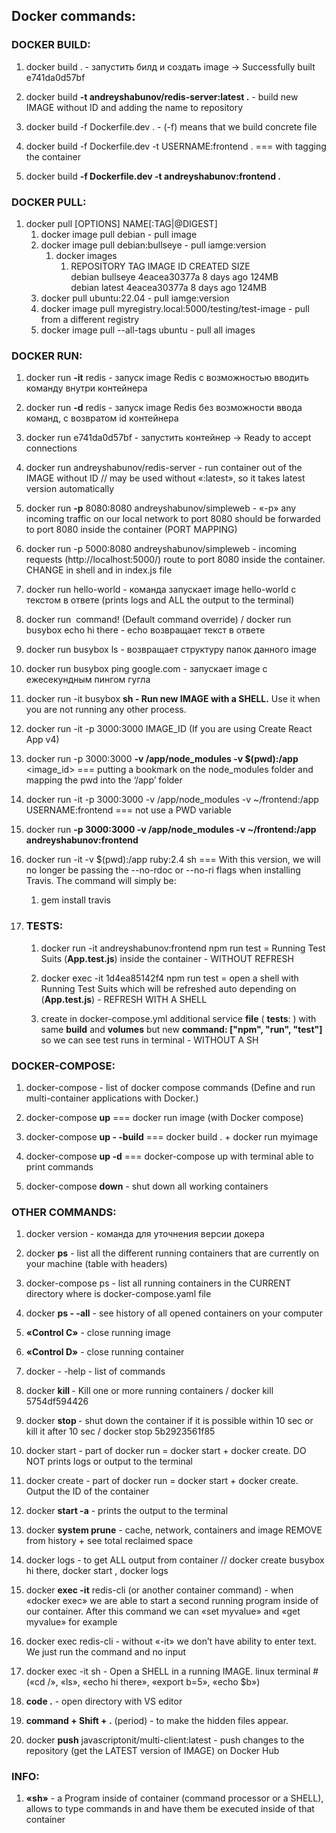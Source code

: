 ## Docker commands:

### DOCKER BUILD:

1. docker build . - запустить билд и создать image -> Successfully built e741da0d57bf

2. docker build **-t andreyshabunov/redis-server:latest .** - build new IMAGE without ID and adding the name to repository

3. docker build -f Dockerfile.dev . - (-f) means that we build concrete file

4. docker build -f Dockerfile.dev -t USERNAME:frontend . === with tagging the container

5. docker build **-f Dockerfile.dev -t andreyshabunov:frontend .**


### DOCKER PULL:
1. docker pull [OPTIONS] NAME[:TAG|@DIGEST]
   1. docker image pull debian - pull image
   2. docker image pull debian:bullseye - pull iamge:version
      1. docker images
         1. REPOSITORY   TAG        IMAGE ID       CREATED        SIZE\
            debian       bullseye   4eacea30377a   8 days ago     124MB\
            debian       latest     4eacea30377a   8 days ago     124MB
   3. docker pull ubuntu:22.04 - pull iamge:version
   4. docker image pull myregistry.local:5000/testing/test-image - pull from a different registry
   5. docker image pull --all-tags ubuntu - pull all images


### DOCKER RUN:

1. docker run **-it** redis - запуск image Redis с возможностью вводить команду внутри контейнера

2. docker run **-d** redis - запуск image Redis без возможности ввода команд, с возвратом id контейнера

3. docker run e741da0d57bf - запустить контейнер -> Ready to accept connections

4. docker run andreyshabunov/redis-server - run container out of the IMAGE without ID // may be used without «:latest», so it takes latest version automatically

5. docker run **-p** 8080:8080 andreyshabunov/simpleweb - «-p» any incoming traffic on our local network to port 8080 should be forwarded to port 8080 inside the container (PORT MAPPING)

6. docker run -p 5000:8080 andreyshabunov/simpleweb - incoming requests (http://localhost:5000/) route to port 8080 inside the container. CHANGE in shell and in index.js file

7. docker run hello-world - команда запускает image hello-world с текстом в ответе (prints logs and ALL the output to the terminal)

8. docker run <image name> command! (Default command override) / docker run busybox echo hi there - echo возвращает текст в ответе

9. docker run busybox ls - возвращает структуру папок данного image

10. docker run busybox ping google.com - запускает image с ежесекундным пингом гугла

11. docker run -it busybox **sh - Run new IMAGE with a SHELL.** Use it when you are not running any other process.

12. docker run -it -p 3000:3000 IMAGE_ID (If you are using Create React App v4)

13. docker run -p 3000:3000 **-v /app/node_modules -v $(pwd):/app** <image_id> === putting a bookmark on the node_modules folder and mapping the pwd into the ‘/app’ folder

14. docker run -it -p 3000:3000 -v /app/node_modules -v ~/frontend:/app USERNAME:frontend === not use a PWD variable

15. docker run **-p 3000:3000 -v /app/node_modules -v ~/frontend:/app andreyshabunov:frontend**

16. docker run -it -v $(pwd):/app ruby:2.4 sh === With this version, we will no longer be passing the --no-rdoc or --no-ri flags when installing Travis. The command will simply be: 
    1. gem install travis

17. ### TESTS: 

    1. docker run -it andreyshabunov:frontend npm run test = Running Test Suits (**App.test.js**) inside the container - WITHOUT REFRESH
    
    2. docker exec -it 1d4ea85142f4 npm run test = open a shell with Running Test Suits which will be refreshed auto depending on (**App.test.js**) - REFRESH WITH A SHELL
    
    3. create in docker-compose.yml additional service **file** (  **tests**: ) with same **build** and **volumes** but new **command: ["npm", "run", "test"]** so we can see test runs in terminal - WITHOUT A SH

### DOCKER-COMPOSE:

1. docker-compose - list of docker compose commands (Define and run multi-container applications with Docker.)

2. docker-compose **up** === docker run image (with Docker compose)

3. docker-compose **up - -build** === docker build . + docker run myimage

4. docker-compose **up -d** === docker-compose up with terminal able to print commands

5. docker-compose **down** - shut down all working containers

### OTHER COMMANDS:

1. docker version - команда для уточнения версии докера

2. docker **ps** - list all the different running containers that are currently on your machine  (table with headers)

3. docker-compose ps - list all running containers in the CURRENT directory where is docker-compose.yaml file

4. docker **ps - -all**  - see history of all opened containers on your computer

5. **«Control C»** - close running image

6. **«Control D»** - close running container

7. docker - -help - list of commands

8. docker **kill <CONTAINER ID>** - Kill one or more running containers / docker kill 5754df594426

9. docker **stop <CONTAINER ID>** - shut down the container if it is possible within 10 sec or kill it after 10 sec / docker stop 5b2923561f85

10. docker start <CONTAINER ID> - part of docker run = docker start + docker create. DO NOT prints logs or output to the terminal

11. docker create - part of docker run = docker start + docker create. Output the ID of the container

12. docker **start -a** - prints the output to the terminal

13. docker **system prune** - cache, network, containers and image REMOVE from history + see total reclaimed space

14. docker logs <CONTAINER ID> - to get ALL output from container // docker create busybox hi there, docker start <CONTAINER ID>, docker logs <CONTAINER ID>

15. docker **exec -it** <CONTAINER ID> redis-cli (or another container command) - when «docker exec» we are able to start a second running program inside of our container. After this command we can «set myvalue» and «get myvalue» for example

16. docker exec <CONTAINER ID> redis-cli - without «-it» we don’t have ability to enter text. We just run the command and no input

17. docker exec -it <CONTAINER ID> sh - Open a SHELL in a running IMAGE. linux terminal # («cd /», «ls», «echo hi there», «export b=5», «echo $b»)

18. **code .** - open directory with VS editor

19. **command + Shift + .** (period) - to make the hidden files appear.

20. docker **push** javascriptonit/multi-client:latest - push changes to the repository (get the LATEST version of IMAGE) on Docker Hub

### INFO:

1. **«sh»** - a Program inside of container (command processor or a SHELL), allows to type commands in and have them be executed inside of that container